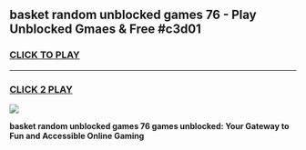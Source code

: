 
## basket random unblocked games 76 - Play Unblocked Gmaes & Free #c3d01
<h3>
<a href="https://premium.freeplayer.one?title=basket_random_unblocked_games_76&ref=03M">CLICK TO PLAY</a></h3>
<hr>

<h3>
<a href="https://premium.freeplayer.one?title=basket_random_unblocked_games_76&ref=03M">CLICK 2 PLAY</a>
  
</h3>

<a href="https://premium.freeplayer.one?title=basket_random_unblocked_games_76&ref=03M"><img src="https://clearcache.store/games.png"></a>


**basket random unblocked games 76 games unblocked: Your Gateway to Fun and Accessible Online Gaming**
